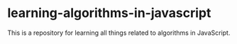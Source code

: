 # learning-algorithms-in-javascript
This is a repository for learning all things related to algorithms in JavaScript.
